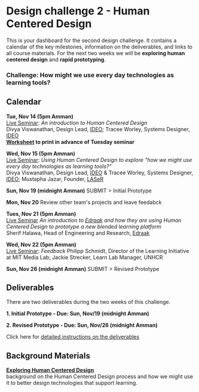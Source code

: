 # Design challenge 2 - Human Centered Design 

This is your dashboard for the second design challenge. It contains a calendar of the key milestones, information on the deliverables, and links to all course materials. For the next two weeks we will be **exploring human centered design** and **rapid prototyping**. 

### Challenge: How might we use every day technologies as learning tools? 

## Calendar

**Tue, Nov 14 (5pm Amman)**  
[Live Seminar](https://unhangout.media.mit.edu/event/rla/): *An introduction to Human Centered Design*  
Divya Viswanathan, Design Lead, [IDEO](https://www.ideo.com/); Tracee Worley, Systems Designer, [IDEO](https://www.ideo.com/)
<br>**[Worksheet](https://gitlab.refugeelearning.site/rla/course-central/blob/master/challenge2/RIL%20Design%20Thinking%20Worksheets.pdf) to print in advance of Tuesday seminar**

**Wed, Nov 15 (5pm Amman)**  
[Live Seminar](https://unhangout.media.mit.edu/event/rla/): *Using Human Centered Design to explore "how we might use every day technologies as learning tools?"*  
Divya Viswanathan, Design Lead, [IDEO](https://www.ideo.com/) & Tracee Worley, Systems Designer, [IDEO](https://www.ideo.com/); Mustapha Jazar, Founder, [LASeR](https://www.ashoka.org/en/fellow/mustapha-jazar)

**Sun, Nov 19 (midnight Amman)**
SUBMIT > Initial Prototype 

**Mon, Nov 20**
Review other team's projects and leave feedabck 

**Tues, Nov 21 (5pm Amman)**  
[Live Seminar](https://unhangout.media.mit.edu/event/rla/) *An introduction to [Edraak](https://www.edraak.org/en/) and how they are using Human Centered Design to prototype a new blended learning platform*
<br> Sherif Halawa, Head of Engineering and Research, [Edraak](https://www.edraak.org/en/) 

**Wed, Nov 22 (5pm Amman)**  
[Live Seminar](https://unhangout.media.mit.edu/event/rla/): *Feedback*
Philipp Schmidt, Director of the Learning Initiative at MIT Media Lab; Jackie Strecker, Learn Lab Manager, UNHCR 

**Sun, Nov 26 (midnight Amman)**
SUBMIT > Revised Prototype 

## Deliverables 

There are two deliverables during the two weeks of this challenge. 

**1. Initial Prototype - Due: Sun, Nov/19 (midnight Amman)**  

**2. Revised Prototype - Due: Sun, Nov/26 (midnight Amman)**  

Click here for [detailed instructions on the deliverables](https://gitlab.refugeelearning.site/rla/course-central/blob/master/challenge2/deliverables.md)

## Background Materials

**[Exploring Human Centered Design](https://gitlab.refugeelearning.site/rla/course-central/blob/master/challenge2/gettingstartedHCD.md)**
<br>background on the Human Centered Design process and how we might use it to better design technologies that support learning. 




